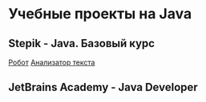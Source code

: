 # Учебные проекты на Java

## Stepik - Java. Базовый курс
[Робот](https://github.com/polinch/learn-java/tree/master/stepik/robot) 
[Анализатор текста](https://github.com/polinch/learn-java/tree/master/stepik/analyzer)

## JetBrains Academy - Java Developer
[]()
[]()

